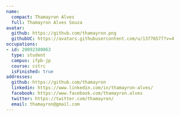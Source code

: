 ```yaml
---
name:
  compact: Thamayron Alves
  full: Thamayron Alves Souza
avatar:
  github: https://github.com/thamayron.png
  githubUC: https://avatars.githubusercontent.com/u/13776577?v=4
occupations:
- id: 20092380063
  type: student
  campus: ifpb-jp
  course: cstrc
  isFinished: true
addresses:
  github: https://github.com/thamayron
  linkedin: https://www.linkedin.com/in/thamayron-alves/
  facebook: https://www.facebook.com/thamayron.alves
  twitter: https://twitter.com/thamayron/
  email: thamayron@gmail.com
---
```

